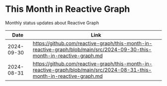 # This Month in Reactive Graph

Monthly status updates about Reactive Graph

| Date       | Link                                                                                                                    |
|------------|-------------------------------------------------------------------------------------------------------------------------|
| 2024-09-30 | https://github.com/reactive-graph/this-month-in-reactive-graph/blob/main/src/2024-09-30-this-month-in-reactive-graph.md |
| 2024-08-31 | https://github.com/reactive-graph/this-month-in-reactive-graph/blob/main/src/2024-08-31-this-month-in-reactive-graph.md |
